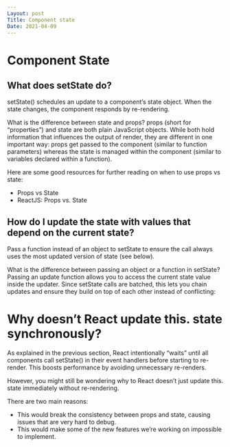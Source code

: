 ```yaml
---
Layout: post
Title: Component state
Date: 2021-04-09
---
```


# Component State

## What does setState do?

setState() schedules an update to a component’s state object. When the state changes, the component responds by re-rendering.

What is the difference between state and props?
props (short for “properties”) and state are both plain JavaScript objects. While both hold information that influences the output of render, they are different in one important way: props get passed to the component (similar to function parameters) whereas the state is managed within the component (similar to variables declared within a function).

Here are some good resources for further reading on when to use props vs state:

- Props vs State
- ReactJS: Props vs. State

## How do I update the state with values that depend on the current state?

Pass a function instead of an object to setState to ensure the call always uses the most updated version of state (see below).

What is the difference between passing an object or a function in setState?
Passing an update function allows you to access the current state value inside the updater. Since setState calls are batched, this lets you chain updates and ensure they build on top of each other instead of conflicting:

# Why doesn’t React update this. state synchronously?

As explained in the previous section, React intentionally “waits” until all components call setState() in their event handlers before starting to re-render. This boosts performance by avoiding unnecessary re-renders.

However, you might still be wondering why to React doesn’t just update this. state immediately without re-rendering.

There are two main reasons:

- This would break the consistency between props and state, causing issues that are very hard to debug.
- This would make some of the new features we’re working on impossible to implement.
